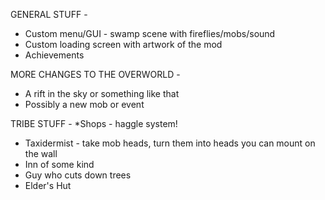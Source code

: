 GENERAL STUFF -
* Custom menu/GUI - swamp scene with fireflies/mobs/sound
* Custom loading screen with artwork of the mod
* Achievements

MORE CHANGES TO THE OVERWORLD -
* A rift in the sky or something like that
* Possibly a new mob or event

TRIBE STUFF - 
*Shops - haggle system!
* Taxidermist - take mob heads, turn them into heads you can mount on the wall
* Inn of some kind
* Guy who cuts down trees
* Elder's Hut

